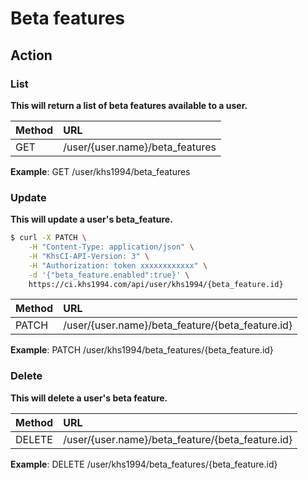 # Beta features

## Action

### List
     
**This will return a list of beta features available to a user.**

| Method | URL                           |
| :----- | :---------------------------- |
| GET    | /user/{user.name}/beta_features |

**Example**: GET /user/khs1994/beta_features

### Update

**This will update a user's beta_feature.**

```bash
$ curl -X PATCH \
    -H "Content-Type: application/json" \
    -H "KhsCI-API-Version: 3" \
    -H "Authorization: token xxxxxxxxxxxx" \
    -d '{"beta_feature.enabled":true}' \
    https://ci.khs1994.com/api/user/khs1994/{beta_feature.id}
```

| Method | URL                                              |
| :----- | :----------------------------------------------- |
| PATCH  | /user/{user.name}/beta_feature/{beta_feature.id} |

**Example**: PATCH /user/khs1994/beta_features/{beta_feature.id}

### Delete

**This will delete a user's beta feature.**

| Method | URL                                              |
| :----- | :----------------------------------------------- |
| DELETE | /user/{user.name}/beta_feature/{beta_feature.id} |

**Example**: DELETE /user/khs1994/beta_features/{beta_feature.id}
